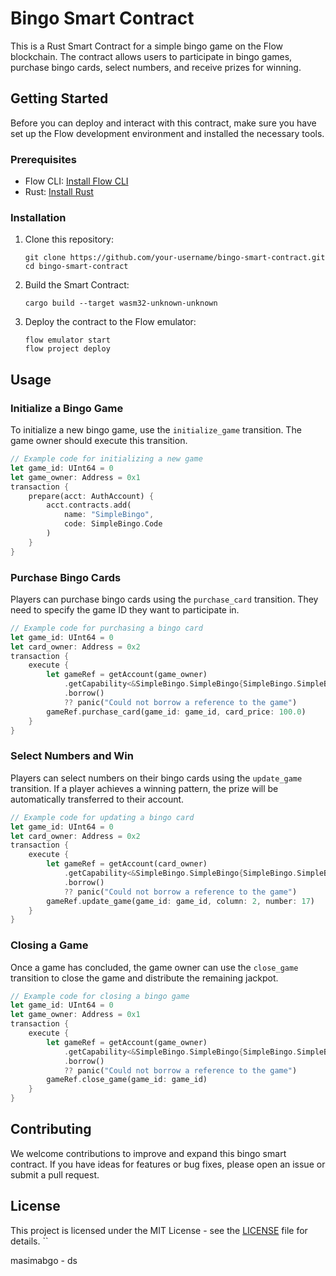 # Bingo Smart Contract

This is a Rust Smart Contract for a simple bingo game on the Flow blockchain. The contract allows users to participate in bingo games, purchase bingo cards, select numbers, and receive prizes for winning.

## Getting Started

Before you can deploy and interact with this contract, make sure you have set up the Flow development environment and installed the necessary tools.

### Prerequisites

- Flow CLI: [Install Flow CLI](https://docs.onflow.org/flow-cli/install/)
- Rust: [Install Rust](https://www.rust-lang.org/tools/install)

### Installation

1. Clone this repository:

   ```shell
   git clone https://github.com/your-username/bingo-smart-contract.git
   cd bingo-smart-contract
   ```

2. Build the Smart Contract:

   ```shell
   cargo build --target wasm32-unknown-unknown
   ```

3. Deploy the contract to the Flow emulator:

   ```shell
   flow emulator start
   flow project deploy
   ```

## Usage

### Initialize a Bingo Game

To initialize a new bingo game, use the `initialize_game` transition. The game owner should execute this transition.

```rust
// Example code for initializing a new game
let game_id: UInt64 = 0
let game_owner: Address = 0x1
transaction {
    prepare(acct: AuthAccount) {
        acct.contracts.add(
            name: "SimpleBingo",
            code: SimpleBingo.Code
        )
    }
}
```

### Purchase Bingo Cards

Players can purchase bingo cards using the `purchase_card` transition. They need to specify the game ID they want to participate in.

```rust
// Example code for purchasing a bingo card
let game_id: UInt64 = 0
let card_owner: Address = 0x2
transaction {
    execute {
        let gameRef = getAccount(game_owner)
            .getCapability<&SimpleBingo.SimpleBingo{SimpleBingo.SimpleBingo}(borrow: true)
            .borrow()
            ?? panic("Could not borrow a reference to the game")
        gameRef.purchase_card(game_id: game_id, card_price: 100.0)
    }
}
```

### Select Numbers and Win

Players can select numbers on their bingo cards using the `update_game` transition. If a player achieves a winning pattern, the prize will be automatically transferred to their account.

```rust
// Example code for updating a bingo card
let game_id: UInt64 = 0
let card_owner: Address = 0x2
transaction {
    execute {
        let gameRef = getAccount(card_owner)
            .getCapability<&SimpleBingo.SimpleBingo{SimpleBingo.SimpleBingo}(borrow: true)
            .borrow()
            ?? panic("Could not borrow a reference to the game")
        gameRef.update_game(game_id: game_id, column: 2, number: 17)
    }
}
```

### Closing a Game

Once a game has concluded, the game owner can use the `close_game` transition to close the game and distribute the remaining jackpot.

```rust
// Example code for closing a bingo game
let game_id: UInt64 = 0
let game_owner: Address = 0x1
transaction {
    execute {
        let gameRef = getAccount(game_owner)
            .getCapability<&SimpleBingo.SimpleBingo{SimpleBingo.SimpleBingo}(borrow: true)
            .borrow()
            ?? panic("Could not borrow a reference to the game")
        gameRef.close_game(game_id: game_id)
    }
}
```

## Contributing

We welcome contributions to improve and expand this bingo smart contract. If you have ideas for features or bug fixes, please open an issue or submit a pull request.

## License

This project is licensed under the MIT License - see the [LICENSE](LICENSE) file for details.
``

masimabgo - ds
